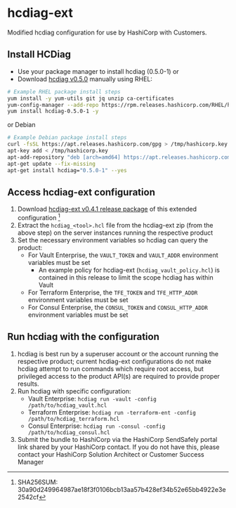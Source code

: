 # hcdiag-ext

Modified hcdiag configuration for use by HashiCorp with Customers.

## Install HCDiag

- Use your package manager to install hcdiag (0.5.0-1) or
- Download [hcdiag v0.5.0](https://releases.hashicorp.com/hcdiag/0.5.0/) manually using RHEL:
```sh
# Example RHEL package install steps
yum install -y yum-utils git jq unzip ca-certificates
yum-config-manager --add-repo https://rpm.releases.hashicorp.com/RHEL/hashicorp.repo
yum install hcdiag-0.5.0-1 -y
```

or Debian

```sh
# Example Debian package install steps
curl -fsSL https://apt.releases.hashicorp.com/gpg > /tmp/hashicorp.key
apt-key add < /tmp/hashicorp.key
apt-add-repository "deb [arch=amd64] https://apt.releases.hashicorp.com $(lsb_release -cs) main"
apt-get update --fix-missing
apt-get install hcdiag="0.5.0-1" --yes
```

## Access hcdiag-ext configuration

1. Download  [hcdiag-ext v0.4.1 release package](https://github.com/hashicorp/hcdiag-ext/archive/refs/tags/v0.4.1.zip) of this extended configuration [^1]
1. Extract the `hcdiag_<tool>.hcl` file from the hcdiag-ext zip (from the above step) on the server instances running the respective product
1. Set the necessary environment variables so hcdiag can query the product:
    - For Vault Enterprise, the `VAULT_TOKEN` and `VAULT_ADDR` environment variables must be set
      - An example policy for hcdiag-ext (`hcdiag_vault_policy.hcl`) is contained in this release to limit the scope hcdiag has within Vault
    - For Terraform Enterprise, the `TFE_TOKEN` and `TFE_HTTP_ADDR` environment variables must be set
    - For Consul Enterprise, the `CONSUL_TOKEN` and `CONSUL_HTTP_ADDR` environment variables must be set

## Run hcdiag with the configuration

1. hcdiag is best run by a superuser account or the account running the respective product; current hcdiag-ext configurations do not make hcdiag attempt to run commands which require root access, but privileged access to the product API(s) are required to provide proper results.
1. Run hcdiag with specific configuration:
    - Vault Enterprise: `hcdiag run -vault -config /path/to/hcdiag_vault.hcl`
    - Terraform Enterprise: `hcdiag run -terraform-ent -config /path/to/hcdiag_terraform.hcl`
    - Consul Enterprise: `hcdiag run -consul -config /path/to/hcdiag_consul.hcl`
1. Submit the bundle to HashiCorp via the HashiCorp SendSafely portal link shared by your HashiCorp contact. If you do not have this, please contact your HashiCorp Solution Architect or Customer Success Manager

[^1]: SHA256SUM: 30a90d249964987ae18f3f0106bcb13aa57b428ef34b52e65bb4922e3e2542cf
